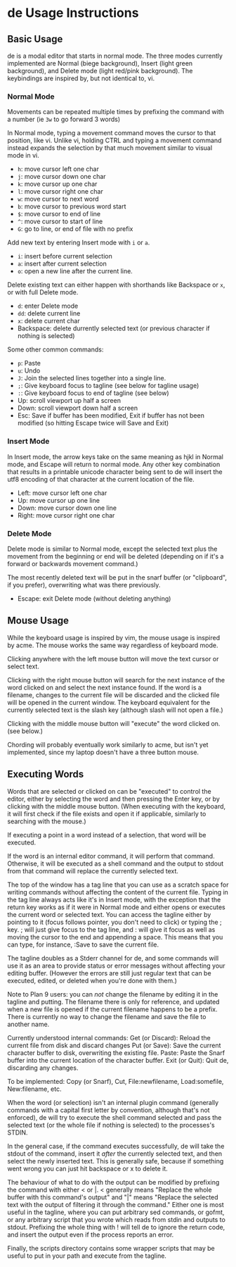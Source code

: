 # de Usage Instructions

## Basic Usage

de is a modal editor that starts in normal mode. The three modes
currently implemented are Normal (biege background), Insert (light green
background), and Delete mode (light red/pink background). The
keybindings are inspired by, but not identical to, vi.

### Normal Mode

Movements can be repeated multiple times by prefixing the command with a
number (ie `3w` to go forward 3 words)

In Normal mode, typing a movement command moves the cursor to that
position, like vi. Unlike vi, holding CTRL and typing a movement command
instead expands the selection by that much movement similar to visual
mode in vi.

-   `h`: move cursor left one char
-   `j`: move cursor down one char
-   `k`: move cursor up one char
-   `l`: move cursor right one char
-   `w`: move cursor to next word
-   `b`: move cursor to previous word start
-   `$`: move cursor to end of line
-   `^`: move cursor to start of line
-   `G`: go to line, or end of file with no prefix

Add new text by entering Insert mode with `i` or `a`.

-   `i`: insert before current selection
-   `a`: insert after current selection
-   `o`: open a new line after the current line.

Delete existing text can either happen with shorthands like Backspace or
`x`, or with full Delete mode.

-   `d`: enter Delete mode
-   `dd`: delete current line
-   `x`: delete current char
-   Backspace: delete durrently selected text (or previous character if
    nothing is selected)

Some other common commands:

-   `p`: Paste
-   `u`: Undo
-   `J`: Join the selected lines together into a single line.
-   `;`: Give keyboard focus to tagline (see below for tagline usage)
-   `:`: Give keyboard focus to end of tagline (see below)
-   Up: scroll viewport up half a screen
-   Down: scroll viewport down half a screen
-   Esc: Save if buffer has been modified, Exit if buffer has not been
    modified (so hitting Escape twice will Save and Exit)

### Insert Mode

In Insert mode, the arrow keys take on the same meaning as hjkl in
Normal mode, and Escape will return to normal mode. Any other key
combination that results in a printable unicode character being sent to
de will insert the utf8 encoding of that character at the current
location of the file.

-   Left: move cursor left one char
-   Up: move cursor up one line
-   Down: move cursor down one line
-   Right: move cursor right one char

### Delete Mode

Delete mode is similar to Normal mode, except the selected text plus the
movement from the beginning or end will be deleted (depending on if it's
a forward or backwards movement command.)

The most recently deleted text will be put in the snarf buffer (or
"clipboard", if you prefer), overwriting what was there previously.

-   Escape: exit Delete mode (without deleting anything)

## Mouse Usage

While the keyboard usage is inspired by vim, the mouse usage is inspired by acme.
The mouse works the same way regardless of keyboard mode.

Clicking anywhere with the left mouse button will move the text cursor or select text.

Clicking with the right mouse button will search for the next instance of the word clicked on
and select the next instance found. If the word is a filename, changes to the current file will be
discarded and the clicked file will be opened in the current window. The keyboard equivalent
for the currently selected text is the slash key (although slash will not open a file.)

Clicking with the middle mouse button will "execute" the word clicked on. (see below.)

Chording will probably eventually work similarly to acme, but isn't yet implemented, since my
laptop doesn't have a three button mouse.

## Executing Words

Words that are selected or clicked on can be "executed" to control the editor, either by
selecting the word and then pressing the Enter key, or by clicking with the middle mouse button.
(When executing with the keyboard, it will first check if the file exists and open it if applicable,
similarly to searching with the mouse.)

If executing a point in a word instead of a selection, that word will be executed.

If the word is an internal editor command, it will perform that command. Otherwise, it will be
executed as a shell command and the output to stdout from that command will replace the currently
selected text.

The top of the window has a tag line that you can use as a scratch space for writing commands
without affecting the content of the current file. Typing in the tag line always acts like it's
in Insert mode, with the exception that the return key works as if it were in Normal mode and
either opens or executes the current word or selected text. You can access the tagline either by pointing
to it (focus follows pointer, you don't need to click) or typing the ; key. ; will just give focus
to the tag line, and : will give it focus as well as moving the cursor to the end and appending a
space. This means that you can type, for instance, :Save<Enter> to save the current file.

The tagline doubles as a Stderr channel for de, and some commands will use it as an area to provide
status or error messages without affecting your editing buffer. (However the errors are still just
regular text that can be executed, edited, or deleted when you're done with them.)

Note to Plan 9 users: you can *not* change the filename by editing it in the tagline and putting. The
filename there is only for reference, and updated when a new file is opened if the current filename
happens to be a prefix. There is currently no way to change the filename and save the file to another
name.

Currently understood internal commands:
Get (or Discard): Reload the current file from disk and discard changes
Put (or Save): Save the current character buffer to disk, overwriting the existing file.
Paste: Paste the Snarf buffer into the current location of the character buffer.
Exit (or Quit): Quit de, discarding any changes.

To be implemented:
Copy (or Snarf), Cut, File:newfilename, Load:somefile, New:filename, etc.

When the word (or selection) isn't an internal plugin command (generally commands with a capital first
letter by convention, although that's not enforced), de will try to execute the shell command selected
and pass the selected text (or the whole file if nothing is selected) to the processes's STDIN.

In the general case, if the command executes successfully, de will take the stdout of the command,
insert it *after* the currently selected text, and then select the newly inserted text. This is generally
safe, because if something went wrong you can just hit backspace or x to delete it.

The behaviour of what to do with the output can be modified by prefixing the command with either < or |.
< generally means "Replace the whole buffer with this command's output" and "|" means "Replace the
selected text with the output of filtering it through the command." Either one is most useful in the
tagline, where you can put arbitrary sed commands, or gofmt, or any arbitrary script that you wrote
which reads from stdin and outputs to stdout. Prefixing the whole thing with ! will tell de to ignore
the return code, and insert the output even if the process reports an error.

Finally, the scripts directory contains some wrapper scripts that may be useful to put in your path
and execute from the tagline.

